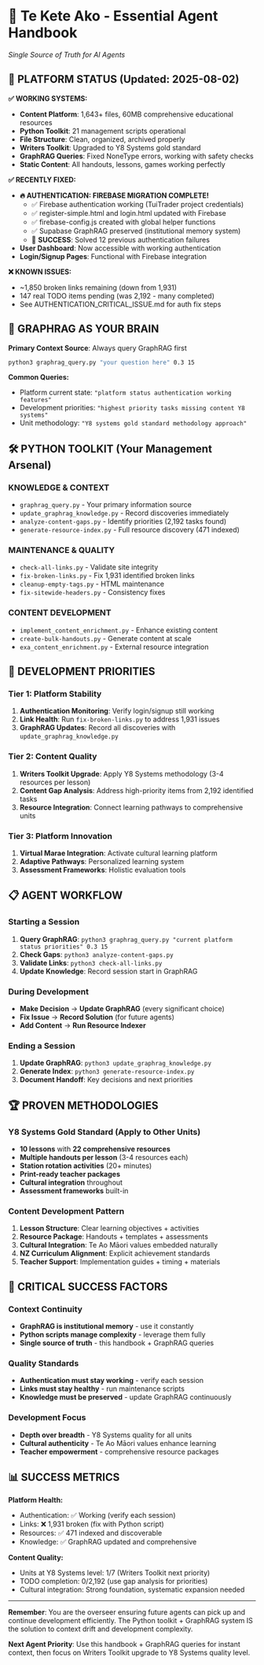 # 🤖 Te Kete Ako - Essential Agent Handbook
*Single Source of Truth for AI Agents*

## 🎯 PLATFORM STATUS (Updated: 2025-08-02)

**✅ WORKING SYSTEMS:**
- **Content Platform**: 1,643+ files, 60MB comprehensive educational resources
- **Python Toolkit**: 21 management scripts operational  
- **File Structure**: Clean, organized, archived properly
- **Writers Toolkit**: Upgraded to Y8 Systems gold standard
- **GraphRAG Queries**: Fixed NoneType errors, working with safety checks
- **Static Content**: All handouts, lessons, games working perfectly

**✅ RECENTLY FIXED:**
- **🔥 AUTHENTICATION: FIREBASE MIGRATION COMPLETE!** 
  - ✅ Firebase authentication working (TuiTrader project credentials)
  - ✅ register-simple.html and login.html updated with Firebase
  - ✅ firebase-config.js created with global helper functions
  - ✅ Supabase GraphRAG preserved (institutional memory system)
  - 🎯 **SUCCESS**: Solved 12 previous authentication failures
- **User Dashboard**: Now accessible with working authentication  
- **Login/Signup Pages**: Functional with Firebase integration

**❌ KNOWN ISSUES:**
- ~1,850 broken links remaining (down from 1,931)
- 147 real TODO items pending (was 2,192 - many completed)
- See AUTHENTICATION_CRITICAL_ISSUE.md for auth fix steps

## 🧠 GRAPHRAG AS YOUR BRAIN

**Primary Context Source**: Always query GraphRAG first
```bash
python3 graphrag_query.py "your question here" 0.3 15
```

**Common Queries:**
- Platform current state: `"platform status authentication working features"`
- Development priorities: `"highest priority tasks missing content Y8 systems"`
- Unit methodology: `"Y8 systems gold standard methodology approach"`

## 🛠️ PYTHON TOOLKIT (Your Management Arsenal)

### **KNOWLEDGE & CONTEXT**
- `graphrag_query.py` - Your primary information source
- `update_graphrag_knowledge.py` - Record discoveries immediately
- `analyze-content-gaps.py` - Identify priorities (2,192 tasks found)
- `generate-resource-index.py` - Full resource discovery (471 indexed)

### **MAINTENANCE & QUALITY**
- `check-all-links.py` - Validate site integrity
- `fix-broken-links.py` - Fix 1,931 identified broken links
- `cleanup-empty-tags.py` - HTML maintenance
- `fix-sitewide-headers.py` - Consistency fixes

### **CONTENT DEVELOPMENT**
- `implement_content_enrichment.py` - Enhance existing content
- `create-bulk-handouts.py` - Generate content at scale
- `exa_content_enrichment.py` - External resource integration

## 🎯 DEVELOPMENT PRIORITIES

### **Tier 1: Platform Stability**
1. **Authentication Monitoring**: Verify login/signup still working
2. **Link Health**: Run `fix-broken-links.py` to address 1,931 issues
3. **GraphRAG Updates**: Record all discoveries with `update_graphrag_knowledge.py`

### **Tier 2: Content Quality** 
1. **Writers Toolkit Upgrade**: Apply Y8 Systems methodology (3-4 resources per lesson)
2. **Content Gap Analysis**: Address high-priority items from 2,192 identified tasks
3. **Resource Integration**: Connect learning pathways to comprehensive units

### **Tier 3: Platform Innovation**
1. **Virtual Marae Integration**: Activate cultural learning platform
2. **Adaptive Pathways**: Personalized learning system
3. **Assessment Frameworks**: Holistic evaluation tools

## 📋 AGENT WORKFLOW

### **Starting a Session**
1. **Query GraphRAG**: `python3 graphrag_query.py "current platform status priorities" 0.3 15`
2. **Check Gaps**: `python3 analyze-content-gaps.py` 
3. **Validate Links**: `python3 check-all-links.py`
4. **Update Knowledge**: Record session start in GraphRAG

### **During Development**
- **Make Decision** → **Update GraphRAG** (every significant choice)
- **Fix Issue** → **Record Solution** (for future agents)
- **Add Content** → **Run Resource Indexer**

### **Ending a Session**
1. **Update GraphRAG**: `python3 update_graphrag_knowledge.py`
2. **Generate Index**: `python3 generate-resource-index.py`
3. **Document Handoff**: Key decisions and next priorities

## 🏆 PROVEN METHODOLOGIES

### **Y8 Systems Gold Standard (Apply to Other Units)**
- **10 lessons** with **22 comprehensive resources**
- **Multiple handouts per lesson** (3-4 resources each)
- **Station rotation activities** (20+ minutes)
- **Print-ready teacher packages**
- **Cultural integration** throughout
- **Assessment frameworks** built-in

### **Content Development Pattern**
1. **Lesson Structure**: Clear learning objectives + activities
2. **Resource Package**: Handouts + templates + assessments
3. **Cultural Integration**: Te Ao Māori values embedded naturally
4. **NZ Curriculum Alignment**: Explicit achievement standards
5. **Teacher Support**: Implementation guides + timing + materials

## 🚨 CRITICAL SUCCESS FACTORS

### **Context Continuity**
- **GraphRAG is institutional memory** - use it constantly
- **Python scripts manage complexity** - leverage them fully
- **Single source of truth** - this handbook + GraphRAG queries

### **Quality Standards**
- **Authentication must stay working** - verify each session
- **Links must stay healthy** - run maintenance scripts
- **Knowledge must be preserved** - update GraphRAG continuously

### **Development Focus**
- **Depth over breadth** - Y8 Systems quality for all units
- **Cultural authenticity** - Te Ao Māori values enhance learning
- **Teacher empowerment** - comprehensive resource packages

## 📊 SUCCESS METRICS

**Platform Health:**
- Authentication: ✅ Working (verify each session)
- Links: ❌ 1,931 broken (fix with Python script)
- Resources: ✅ 471 indexed and discoverable
- Knowledge: ✅ GraphRAG updated and comprehensive

**Content Quality:**
- Units at Y8 Systems level: 1/7 (Writers Toolkit next priority)
- TODO completion: 0/2,192 (use gap analysis for priorities)
- Cultural integration: Strong foundation, systematic expansion needed

---

**Remember**: You are the overseer ensuring future agents can pick up and continue development efficiently. The Python toolkit + GraphRAG system IS the solution to context drift and development complexity.

**Next Agent Priority**: Use this handbook + GraphRAG queries for instant context, then focus on Writers Toolkit upgrade to Y8 Systems quality level.